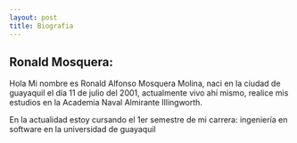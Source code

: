 ```yaml
---
layout: post
title: Biografia 
---
```


## Ronald Mosquera:

Hola Mi nombre es Ronald Alfonso Mosquera Molina, naci en la ciudad de guayaquil el día 11 de julio del 2001, actualmente vivo ahí mismo, realice mis estudios en la Academia Naval Almirante Illingworth. 



En la actualidad estoy cursando el 1er semestre de mi carrera: ingeniería en software en la universidad de guayaquil


